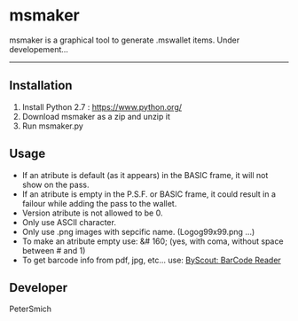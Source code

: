 # msmaker
msmaker is a graphical tool to generate .mswallet items.
Under developement...

****

Installation
------------
1. Install Python 2.7 : https://www.python.org/
2. Download msmaker as a zip and unzip it
3. Run msmaker.py

Usage
-----
- If an atribute is default (as it appears) in the BASIC frame, it will not show on the pass.
- If an atribute is empty in the P.S.F. or BASIC frame, it could result in a failour while adding the pass to the wallet.
- Version atribute is not allowed to be 0.
- Only use ASCII character.
- Only use .png images with sepcific name. (Logog99x99.png ...)
- To make an atribute empty use: &# 160; (yes, with coma, without space between # and 1) 
- To get barcode info from pdf, jpg, etc... use: [ByScout: BarCode Reader](https://bytescout.com/products/developer/barcodereadersdk/bytescoutbarcodereadersdk.html)

Developer
---------
PeterSmich

